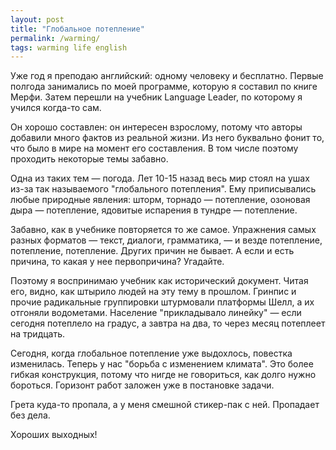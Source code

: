 ```yaml
---
layout: post
title: "Глобальное потепление"
permalink: /warming/
tags: warming life english
---
```


Уже год я преподаю английский: одному человеку и бесплатно. Первые полгода
занимались по моей программе, которую я составил по книге Мерфи. Затем перешли
на учебник Language Leader, по которому я учился когда-то сам.

Он хорошо составлен: он интересен взрослому, потому что авторы добавили много
фактов из реальной жизни. Из него буквально фонит то, что было в мире на момент
его составления. В том числе поэтому проходить некоторые темы забавно.

Одна из таких тем — погода. Лет 10-15 назад весь мир стоял на ушах из-за так
называемого "глобального потепления". Ему приписывались любые природные явления:
шторм, торнадо — потепление, озоновая дыра — потепление, ядовитые испарения в
тундре — потепление.

Забавно, как в учебнике повторяется то же самое. Упражнения самых разных
форматов — текст, диалоги, грамматика, — и везде потепление, потепление,
потепление. Других причин не бывает. А если и есть причина, то какая у нее
первопричина? Угадайте.

Поэтому я воспринимаю учебник как исторический документ. Читая его, видно, как
штырило людей на эту тему в прошлом. Гринпис и прочие радикальные группировки
штурмовали платформы Шелл, а их отгоняли водометами. Население "прикладывало
линейку" — если сегодня потеплело на градус, а завтра на два, то через месяц
потеплеет на тридцать.

Сегодня, когда глобальное потепление уже выдохлось, повестка изменилась. Теперь
у нас "борьба с изменением климата". Это более гибкая конструкция, потому что
нигде не говориться, как долго нужно бороться. Горизонт работ заложен уже в
постановке задачи.

Грета куда-то пропала, а у меня смешной стикер-пак с ней. Пропадает без дела.

Хороших выходных!
